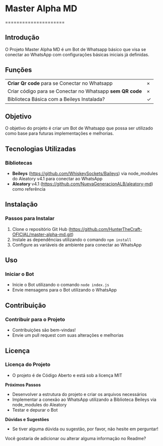 # Master Alpha MD
=====================

## Introdução

O Projeto Master Alpha MD é um Bot de Whatsapp básico que visa se conectar ao WhatsApp com configurações básicas iniciais já definidas.

## Funções
|                                                            |     |
| ---------------------------------------------------------- | --- |
| **Criar Qr code** para se Conectar no Whatsapp | ×  |
| Criar código para se Conectar no Whatsapp **sem QR code** | ×  |
| Biblioteca Básica com a Beileys Instalada? | ✓  |

## Objetivo

O objetivo do projeto é criar um Bot de Whatsapp que possa ser utilizado como base para futuras implementações e melhorias.

## Tecnologias Utilizadas

### Bibliotecas

* **Beileys** (https://github.com/WhiskeySockets/Baileys) via node_modules do Aleatory v4.1 para conectar ao WhatsApp
* **Aleatory** v4.1 (https://github.com/NuevaGeneracionALB/aleatory-md) como referência

## Instalação

### Passos para Instalar

1. Clone o repositório Git Hub (https://github.com/HunterTheCraft-OFICIAL/master-alpha-md.git)
2. Instale as dependências utilizando o comando `npm install`
3. Configure as variáveis de ambiente para conectar ao WhatsApp

## Uso

### Iniciar o Bot

* Inicie o Bot utilizando o comando `node index.js`
* Envie mensagens para o Bot utilizando o WhatsApp

## Contribuição

### Contribuir para o Projeto

* Contribuições são bem-vindas!
* Envie um pull request com suas alterações e melhorias

## Licença

### Licença do Projeto

* O projeto é de Código Aberto e está sob a licença MIT

**Próximos Passos**

* Desenvolver a estrutura do projeto e criar os arquivos necessários
* Implementar a conexão ao WhatsApp utilizando a Biblioteca Beileys via node_modules do Aleatory
* Testar e depurar o Bot

**Dúvidas e Sugestões**

* Se tiver alguma dúvida ou sugestão, por favor, não hesite em perguntar!

Você gostaria de adicionar ou alterar alguma informação no Readme?